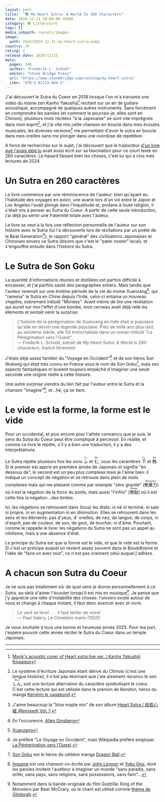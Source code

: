 ```yaml
---
layout: post
title:  "📚 My Heart Sutra: A World In 260 Characters"
date: 2024-12-31 18:00:00 +0100
category: 📚 Littérature
tags: []
media_subpath: /assets/images
image:
  path: 2024/2024-12-31-my-heart-sutra.webp
country: JP
rating: 2
release_date: 2020/12/15
meta:
  pages: 248
  author: "Frederik L. Schodt"
  editor: "Stone Bridge Press"
  url: "https://www.stonebridge.com/catalog/my-heart-sutra"
  isbn: "978-1-61172-944-3"
---
```


J'ai découvert le Sutra du Coeur en 2018 lorsque l'on m'a transmis une vidéo du moine zen Kanho Yakushiji[^1] récitant sur un air de guitare acoustique, accompagné de quelques autres instruments. Sans forcément en comprendre les paroles (et comment le pourrais-je, elles sont en Chinois), plusieurs mots récitées "à la Japonaise" se sont vite imprégnés dans mon esprit[^2], et j'ai vite mis cette chanson en boucle dans mes écoutes musicales, les diverses versions[^3] me permettant d'avoir le sutra en boucle dans mes oreilles sans me plonger dans une overdose de répétition.

A force de recherches sur le sujet, j'ai découvert que le traducteur [d'un livre que j'avais déjà lu](/posts/mobile-suit-gundam-book/) avait aussi écrit sur sa fascination pour ce court texte en 260 caractères. Le hasard faisant bien les choses, c'est lui qui a clos mes lectures de 2024.

# Un Sutra en 260 caractères

Le livre commence par une réminiscence de l'auteur: bien qu'ayant eu l'habitude des voyages en avion, une avarie lors d'un vol entre le Japon et Los Angeles l'avait plongé dans l'inquiétude et, profane à toute religion, il s'était mis à penser au Sutra du Coeur. A partir de cette seule introduction, j'ai déjà pu sentir une fraternité totale avec l'auteur.

Le livre se veut à la fois une réflection personnelle de l'auteur sur son histoire avec le Sutra (lui l'a découverte lors de récitations par un poète de la Beat Generation[^4]), le rapport "général" des civilisations Japonaises et Chinoises envers ce Sutra (disons que c'est le "pater noster" local), et s'engouffre ensuite dans l'histoire du Sutra.

# Le Sutra de Son Goku

La quantité d'informations réunies et distillées est parfois difficile à encaisser, et j'ai parfois sauté des paragraphes entiers. Mais tandis que l'auteur revenait sur une énième période de la vie du moine Xuanzang[^5], qui "ramena" le Sutra en Chine depuis l'Inde, celui-ci entama un nouveau chapitre, sobrement intitulé "Monkey". Avant même de lire une révélation qui aurait sur moi l'effet d'une bombe, mon cerveau avait déjà relié les éléments et sentait venir la surprise:

> L'histoire de la pérégrination de Xuanzang en Inde était si populaire qu'elle en devint une légende populaire. Près de mille ans plus tard, au seizième siècle, elle fût immortalisée dans un roman intitulé "La Pérégrination vers l'Ouest".   
> ― Frederik L. Schodt, extrait de *My Heart Sutra: A World in 260 characters*, traduit librement

J'étais déjà assez familier du "Voyage en Occident"[^6] et de son héros Sun Wukong qui était très connu en France sous le nom de Son Goku[^7], mais ses aspects fantastiques m'avaient toujours empêché d'imaginer une seule seconde une origine réelle à cette histoire.

Une autre surprise viendra du lien fait par l'auteur entre le Sutra et la chanson "Imagine"[^8], et...hé, ça se tient.

# Le vide est la forme, la forme est le vide

Pour un occidental, et plus encore pour l'athée convaincu que je suis, le sens du Sutra du Coeur peut être compliqué à percevoir. En réalité, et comme ce livre le répète, s'il y a bien une traduction, il y a des interprétations.

Le Sutra répète plusieurs fois les sons <ruby>ふ<rt>Fu</rt></ruby> et <ruby>む<rt>Mu</rt></ruby>, sous les caractères <ruby>下<rt>Fu</rt></ruby> et <ruby>無<rt>Mu</rt></ruby>. Si le premier est appris en première année de Japonais et signifie "en dessous de", le second est un peu plus complexe mais je l'aime bien: il indique un concept de négation et se retrouve dans plein de mots complexes mais qui me plaisent comme par exemple "zéro gravité" (<ruby>無重力<rt>Mujuryoku</rt></ruby>) où il est la négation de la force du poids, mais aussi "l'infini" (<ruby>無駄<rt>Mugen</rt></ruby>) où il est cette fois la négation...des limites.

Ici, les négations se retrouvent dans (tous) les états: ni né ni terminé, ni sale ni propre, ni en augmentation ni en diminution. Elles se retrouvent dans les sens et les éléments: pas d'yeux, d' oreilles, de nez, de langue, de corps, ni d'esprit, pas de couleur, de son, de gout, de toucher, ni d'âme. Pourtant, comme le rappelle le livre: les négations du Sutra ne sont pas un appel au nihilisme, mais à une absence d'état.

Le principe du Sutra est que la forme est le vide, et que le vide est la forme. Si c'est un principe auquel on revient assez souvent dans le Bouddhisme et l'idée de "faire un avec tout", ce n'est pas vraiment celui auquel j'adhère.

# A chacun son Sutra du Coeur

Je ne suis pas totalement sûr de quel sens je donne personnellement à ce Sutra, au-delà d'aimer l'écouter lorsqu'il est mis en musique[^9]. Je pense que j'y apprécie une idée d'instabilité des choses: l'univers existe autour de nous et change à chaque instant, il faut donc avancer avec et vivre.

> Le vent se lève! . . . il faut tenter de vivre!   
> ― Paul Valery, Le Cimetière marin (1920)

Je vous souhaite à tous une bonne et heureuse année 2025. Pour ma part, j'espère pouvoir cette année réciter le Sutra du Coeur dans un temple Japonais.

* * *
[^1]: [<i class="fab fa-youtube"></i> Monk's acoustic cover of Heart sutra live ver. / Kanho Yakushiji Kissaquo](https://www.youtube.com/watch?v=958qchBNs60)
[^2]: Le système d'écriture Japonais étant dérivé du Chinois (c'est une longue histoire), il n'est pas étonnant que j'aie aisément reconnu le son <ruby>しん<rt>Shin</rt></ruby>, soit une lecture alternative du caractère symbolisant le coeur. C'est cette lecture qui est utilisée dans le prénom de Kenshin, héros du manga [<i class="fab fa-wikipedia-w"></i> Kenshin le vagabond](https://fr.wikipedia.org/wiki/Kenshin_le_vagabond).
[^3]: J'aime beaucoup la "blue maple mix" de son album [<i class="fab fa-bandcamp"></i> Heart Sutra / 般​若​心​経 (Remixed) Vol. 1](https://kanhoyakushiji.bandcamp.com/album/heart-sutra-remixed-japanese-zen-music-vol-1).
[^4]: En l'occurence, [<i class="fab fa-wikipedia-w"></i> Allen Ginsberg](https://fr.wikipedia.org/wiki/Allen_Ginsberg)
[^5]: [<i class="fab fa-wikipedia-w"></i> Xuanzang](https://fr.wikipedia.org/wiki/Xuanzang)
[^6]: Je préfère "Le Voyage en Occident", mais Wikipedia préfère employer [<i class="fab fa-wikipedia-w"></i> La Pérégrination vers l'Ouest](https://fr.wikipedia.org/wiki/La_P%C3%A9r%C3%A9grination_vers_l%27Ouest).
[^7]: [<i class="fab fa-wikipedia-w"></i> Son Goku](https://fr.wikipedia.org/wiki/Son_Goku_(Dragon_Ball)) est le héros du célèbre manga [<i class="fab fa-wikipedia-w"></i> Dragon Ball](https://fr.wikipedia.org/wiki/Dragon_Ball).
[^8]: [<i class="fab fa-wikipedia-w"></i> Imagine](https://fr.wikipedia.org/wiki/Imagine_(chanson)) est une chanson co-écrite par [<i class="fab fa-wikipedia-w"></i> John Lennon](https://fr.wikipedia.org/wiki/John_Lennon) et [<i class="fab fa-wikipedia-w"></i> Yoko Ono](https://fr.wikipedia.org/wiki/Yoko_Ono), dont les paroles invitent l'auditeur à imaginer un monde "sans paradis, sans enfer, sans pays, sans religions, sans possessions, sans faim"...
[^9]: Notamment dans la bande-originale du film Godzilla: King of the Monsters par Bear McCrary, où le chant est utilisé comme [<i class="fab fa-youtube"></i> thème de Ghidorah](https://www.youtube.com/watch?v=McjvF5MB_2I).
